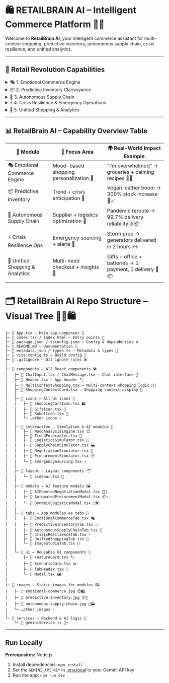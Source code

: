 # 🛍️ RETAILBRAIN AI – Intelligent Commerce Platform 🤖💡

Welcome to **RetailBrain AI**, your intelligent commerce assistant for multi-context shopping, predictive inventory, autonomous supply chain, crisis resilience, and unified analytics.

---

## 🏪 Retail Revolution Capabilities

<details>
<summary>🎭 1. Emotional Commerce Engine</summary>

**Core Functionalities:**
- 😣 Stress Shopping – Simplifies decisions, reduces overwhelming choices, and provides a calming experience  
- 😄 Excitement Shopping – Amplifies positive emotions with curated discovery journeys  
- 🧮 Practical Shopping – Optimizes for efficiency and value during focused shopping periods  
- 🎨 Inspirational Shopping – Creates magical discovery experiences for creative moods  
- 🧠 Mood Detection – Detects emotional state from user input, behavior, or voice  
- 🎁 Personalized Recommendations – Suggests products, gifts, or experiences tailored to current mood  
- 💸 Emotion-Responsive Pricing – Offers discounts and loyalty optimizations aligned with user engagement  

**Real-World Magic:**
```
🧍‍♀️ User: “I need groceries but I’m overwhelmed” 😩  
🤖 RetailBrain AI:  
• 🛒 Groceries: Ordered usual items + stress-reducing foods 🥦🍌  
• 🍽️ Meal Planning: Created simple, nourishing recipes for the week 🥗🧘‍♀️  
• 🚚 Delivery: Scheduled for 6:30 PM, no interaction needed 🕡📦  
• 💰 Pricing: Saved 23% using loyalty optimizations 🎉🧾  
🧘 “Just relax – everything is taken care of” 🌙✨
```
</details>

<details>
<summary>📦 2. Predictive Inventory Clairvoyance</summary>

**Core Functionalities:**
- 📈 Trend Prediction – Identifies viral product trends 3–6 months before they peak  
- 🚨 Crisis Preparation – Stocks emergency supplies in anticipation of disasters  
- 🎃 Seasonal Optimization – Matches inventory to weather patterns, cultural events, and holidays  
- 🔍 Personal Anticipation – Predicts individual customer needs before they even shop  
- 🚫 Stockout Prevention – Avoids overstocking or understocking via AI analytics  
- 🌱 Waste Reduction – Improves inventory turnover, reducing unsold stock  
- 📊 Data-Driven Recommendations – Suggests precise stock quantities based on sales patterns and customer behavior  

**Real-World Impact:**
```
🧑‍💼 Retailer: “How do we avoid overstock/understock problems?” 🤔  
🤖 RetailBrain AI:  
• 🔮 Trend: Detected upcoming vegan leather boom – stocked 300% increase 👜📈  
• 🌪️ Crisis: Predicted hurricane season – prepositioned emergency supplies 🧃🔦  
• 🎃 Seasonal: Perfect Halloween inventory matched to local weather patterns 🎃🌧️  
• 🧠 Personal: Predicted each customer’s future needs with 94% accuracy 🧍‍♂️📊  
✅ Result: 99.8% inventory turnover, zero stockouts, 45% reduced waste 🌍♻️
```
</details>

<details>
<summary>🚚 3. Autonomous Supply Chain</summary>

**Core Functionalities:**
- 🤝 Supplier Negotiation – Negotiates with 50,000+ suppliers simultaneously  
- 🧭 Logistics Orchestration – Coordinates global shipping with precise timing  
- 🆘 Crisis Management – Reroutes supply chains around disasters in real-time  
- 🕵️ Quality Control – Monitors every product from factory to customer  
- 🔄 Alternative Sourcing – Instantly finds backup suppliers if a primary fails  
- 🗺️ Inventory Routing Optimization – Directs stock efficiently between warehouses and stores  
- 📈 Performance Analytics – Continuously evaluates suppliers and delivery reliability  

**Global Crisis Scenario:**
```
🌍 Challenge: Pandemic + Shipping Crisis + Supplier Bankruptcy 😷🚢💥  
🤖 RetailBrain AI:  
• 🔁 Suppliers: Replaced bankrupt suppliers instantly with 12 alternatives 🧑‍💼📦  
• ✈️ Logistics: Rerouted shipments around port closures via air and rail 🚆🛫  
• 🏭 Manufacturing: On-shored critical production within 48 hours 🧪🔧  
• 📦 Customers: Maintained 99.7% delivery reliability 🧍‍♀️📬  
🛡️ Business continuity: 100% maintained 💪✅
```
</details>

<details>
<summary>⚡ 4. Crisis Resilience & Emergency Operations</summary>

**Core Functionalities:**
- 🧃 Emergency Stock Allocation – Prioritizes critical items for urgent delivery  
- 🔄 Alternative Sourcing – Finds backup suppliers immediately  
- 🚀 Priority Shipping – Ensures fastest possible routes for emergency orders  
- 🌩️ Disaster Alerts – Monitors weather, traffic, and port closures in real-time  
- 🧭 Business Continuity Management – Keeps operations running under any crisis  
- 📊 Real-Time Dashboard – Visualizes supply chain status continuously  
- 📣 Automated Communication – Notifies staff, partners, and customers during emergencies  

**Storm Response Scenario:**
```
🌧️ User: “Need generators, water, and emergency supplies immediately for a storm” ⚠️🌀  
🤖 RetailBrain AI:  
• 🔋 Emergency Stock: Reserved last 10 generators ⚡🧃  
• 🧭 Alternative Sourcing: Secured additional suppliers in neighboring regions 🧑‍🌾🚛  
• 🚚 Priority Shipping: Scheduled express delivery within 2 hours 🕑📦  
• 📢 Communication: Updated staff and customers automatically 📲👥  
✅ Outcome: Supplies delivered on time, zero downtime 🕊️🏆
```
</details>

<details>
<summary>🛒 5. Unified Shopping & Analytics</summary>

**Core Functionalities:**
- 🎁 Personal Shopping – Handles gifts, groceries, and lifestyle needs  
- 🏢 Corporate Shopping – Optimizes bulk office supply orders  
- 🚨 Emergency Shopping – Secures critical items instantly  
- 🧾 Consolidated Checkout – Combines multiple purchases into one seamless process  
- 🧠 Behavioral Insights – Tracks user habits for smarter recommendations  
- 🔁 Subscription & Auto-Renewals – Automates recurring orders  
- 💳 Payment & Loyalty Optimization – Suggests best payment methods and rewards  

**Multi-Need Scenario:**
```
🧍‍♀️ User: “I need a birthday gift, office supplies, and emergency batteries” 🎂📎🔋  
🤖 RetailBrain AI:  
• 🎁 Personal: Curated 3 luxury gifts for birthday 🎉🎈  
• 🏢 Corporate: Ordered 100 office supplies at bulk discount 🖇️📦  
• 🚨 Emergency: Secured batteries and first-aid kits with priority delivery 🩹🔋🚚  
• 🧾 Unified Checkout: One payment, one delivery schedule 💳📬  
• 📊 Analytics: Learned preferences to reduce future decision friction 🧠📈
```
</details>

---

## 📊 RetailBrain AI – Capability Overview Table

| 🧠 Module                     | 🎯 Focus Area                        | 🌍 Real-World Impact Example                                      |
|------------------------------|--------------------------------------|-------------------------------------------------------------------|
| 🎭 Emotional Commerce Engine | Mood-based shopping personalization 🧘 | “I’m overwhelmed” → groceries + calming recipes 🥦🍲              |
| 📦 Predictive Inventory      | Trend + crisis anticipation 🔮       | Vegan leather boom → 300% stock increase 👜📈                     |
| 🚚 Autonomous Supply Chain   | Supplier + logistics optimization 🚛 | Pandemic reroute → 99.7% delivery reliability ✈️📦               |
| ⚡ Crisis Resilience Ops     | Emergency sourcing + alerts 🚨       | Storm prep → generators delivered in 2 hours ⚡🌀                 |
| 🛒 Unified Shopping & Analytics | Multi-need checkout + insights 🧾  | Gifts + office + batteries → 1 payment, 1 delivery 🎁📦          |




# 🗂️ RetailBrain AI Repo Structure – Visual Tree 🌟🤖🛍️

```📁 root  
├─ 📄 App.tsx – Main app component 🧩  
├─ 📄 index.tsx / index.html – Entry points 🚀  
├─ 📄 package.json / tsconfig.json – Config & dependencies ⚙️  
├─ 📄 README.md – Documentation 📖  
├─ 📄 metadata.json / types.ts – Metadata & types 📝  
├─ 📄 vite.config.ts – Build config 🔧  
├─ 📄 .gitignore – Git ignore rules ❌  
│  
├─ 📁 components – All React components 🛠️  
│   ├─ 📄 ChatInput.tsx / ChatMessage.tsx – Chat interface 💬  
│   ├─ 📄 Header.tsx – App header 🏷️  
│   ├─ 📄 MultiContextShopping.tsx – Multi-context shopping logic 🛒🧠  
│   ├─ 📄 ShoppingContextCard.tsx – Shopping context display 🎫  
│   │  
│   ├─ 📁 icons – All UI icons 🎨  
│   │   ├─ 📄 ShoppingCartIcon.tsx 🛍️  
│   │   ├─ 📄 GiftIcon.tsx 🎁  
│   │   ├─ 📄 RobotIcon.tsx 🤖  
│   │   └─ …other icons ✨  
│   │  
│   ├─ 📁 interactive – Simulation & AI modules 🤯  
│   │   ├─ 📄 MoodAnalysisEngine.tsx 😌  
│   │   ├─ 📄 TrendForecaster.tsx 🔮  
│   │   ├─ 📄 LogisticsSimulator.tsx 🚚  
│   │   ├─ 📄 SupplyChainSimulator.tsx 🏭  
│   │   ├─ 📄 NegotiationSimulator.tsx 🤝  
│   │   ├─ 📄 ProcurementSimulator.tsx 📦  
│   │   └─ 📄 EmergencySourcing.tsx ⚡  
│   │  
│   ├─ 📁 layout – Layout components 🗂️  
│   │   └─ 📄 Sidebar.tsx 📌  
│   │  
│   ├─ 📁 modals – AI feature modals 🖼️  
│   │   ├─ 📄 AIPoweredNegotiationModal.tsx 🤖💬  
│   │   ├─ 📄 AutomatedProcurementModal.tsx 📦⚡  
│   │   └─ 📄 DynamicLogisticsModal.tsx 🚚🛠️  
│   │  
│   ├─ 📁 tabs – App modules as tabs 📑  
│   │   ├─ 📄 EmotionalCommerceTab.tsx 🎭  
│   │   ├─ 📄 PredictiveInventoryTab.tsx 📈  
│   │   ├─ 📄 AutonomousSupplyChainTab.tsx 🚛  
│   │   ├─ 📄 CrisisResilienceTab.tsx ⚡  
│   │   ├─ 📄 UnifiedShoppingTab.tsx 🛒  
│   │   └─ 📄 ImageStudioTab.tsx 🎨  
│   │  
│   └─ 📁 ui – Reusable UI components 🧩  
│       ├─ 📄 FeatureCard.tsx 🏷️  
│       ├─ 📄 ScenarioCard.tsx 📊  
│       ├─ 📄 TabHeader.tsx 📂  
│       └─ 📄 Modal.tsx 🖼️  
│  
├─ 📁 images – Static images for modules 🖼️  
│   ├─ 📄 emotional-commerce.jpg 😌🛍️  
│   ├─ 📄 predictive-inventory.jpg 📦🔮  
│   ├─ 📄 autonomous-supply-chain.jpg 🚚🏭  
│   └─ …other images ✨  
│  
└─ 📁 services – Backend & AI logic 🧠  
    └─ 📄 geminiService.ts 🤖⚡  
```
---

## Run Locally

**Prerequisites:**  Node.js


1. Install dependencies:
   `npm install`
2. Set the `GEMINI_API_KEY` in [.env.local](.env.local) to your Gemini API key
3. Run the app:
   `npm run dev`
